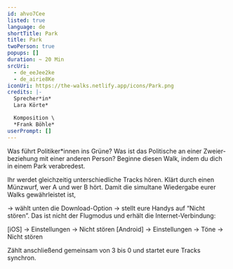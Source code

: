 ```yaml
---
id: ahvo7Cee
listed: true
language: de
shortTitle: Park
title: Park
twoPerson: true
popups: []
duration: ~ 20 Min
srcUri:
  - de_eeJee2ke
  - de_airie8Ke
iconUri: https://the-walks.netlify.app/icons/Park.png
credits: |-
  Sprecher*in*
  Lara Körte*

  Komposition \
  *Frank Böhle*
userPrompt: []
---
```

Was führt Politiker*innen ins Grüne? Was ist das Politische an einer Zweier-beziehung mit einer anderen Person? Beginne diesen Walk, indem du dich in einem Park verabredest.


Ihr werdet gleichzeitig unterschiedliche Tracks hören. Klärt durch einen Münzwurf, wer A und wer B hört. Damit die simultane Wiedergabe eurer Walks gewährleistet ist,

→ wählt unten die Download-Option 
→ stellt eure Handys auf “Nicht stören”. Das ist nicht der Flugmodus und erhält die Internet-Verbindung:


[iOS] → Einstellungen → Nicht stören
[Android] → Einstellungen → Töne → Nicht stören


Zählt anschließend gemeinsam von 3 bis 0 und startet eure Tracks synchron.
